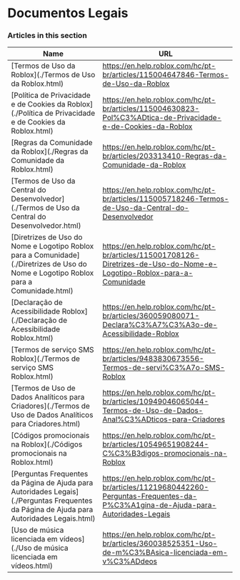 # Documentos Legais  
### Articles in this section
Name|URL
-|-
[Termos de Uso da Roblox](./Termos de Uso da Roblox.html) |https://en.help.roblox.com/hc/pt-br/articles/115004647846-Termos-de-Uso-da-Roblox
[Política de Privacidade e de Cookies da Roblox](./Política de Privacidade e de Cookies da Roblox.html) |https://en.help.roblox.com/hc/pt-br/articles/115004630823-Pol%C3%ADtica-de-Privacidade-e-de-Cookies-da-Roblox
[Regras da Comunidade da Roblox](./Regras da Comunidade da Roblox.html) |https://en.help.roblox.com/hc/pt-br/articles/203313410-Regras-da-Comunidade-da-Roblox
[Termos de Uso da Central do Desenvolvedor](./Termos de Uso da Central do Desenvolvedor.html) |https://en.help.roblox.com/hc/pt-br/articles/115005718246-Termos-de-Uso-da-Central-do-Desenvolvedor
[Diretrizes de Uso do Nome e Logotipo Roblox para a Comunidade](./Diretrizes de Uso do Nome e Logotipo Roblox para a Comunidade.html) |https://en.help.roblox.com/hc/pt-br/articles/115001708126-Diretrizes-de-Uso-do-Nome-e-Logotipo-Roblox-para-a-Comunidade
[Declaração de Acessibilidade Roblox](./Declaração de Acessibilidade Roblox.html) |https://en.help.roblox.com/hc/pt-br/articles/360059080071-Declara%C3%A7%C3%A3o-de-Acessibilidade-Roblox
[Termos de serviço SMS Roblox](./Termos de serviço SMS Roblox.html) |https://en.help.roblox.com/hc/pt-br/articles/9483830673556-Termos-de-servi%C3%A7o-SMS-Roblox
[Termos de Uso de Dados Analíticos para Criadores](./Termos de Uso de Dados Analíticos para Criadores.html) |https://en.help.roblox.com/hc/pt-br/articles/10949046065044-Termos-de-Uso-de-Dados-Anal%C3%ADticos-para-Criadores
[Códigos promocionais na Roblox](./Códigos promocionais na Roblox.html) |https://en.help.roblox.com/hc/pt-br/articles/10549651908244-C%C3%B3digos-promocionais-na-Roblox
[Perguntas Frequentes da Página de Ajuda para Autoridades Legais](./Perguntas Frequentes da Página de Ajuda para Autoridades Legais.html) |https://en.help.roblox.com/hc/pt-br/articles/11219680442260-Perguntas-Frequentes-da-P%C3%A1gina-de-Ajuda-para-Autoridades-Legais
[Uso de música licenciada em vídeos](./Uso de música licenciada em vídeos.html) |https://en.help.roblox.com/hc/pt-br/articles/360038525351-Uso-de-m%C3%BAsica-licenciada-em-v%C3%ADdeos